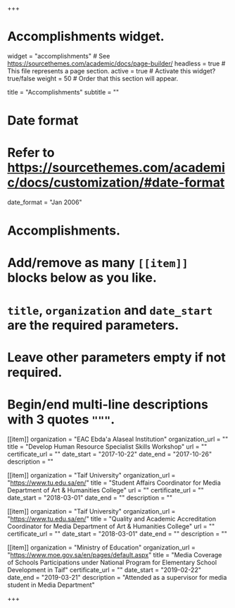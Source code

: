 +++
# Accomplishments widget.
widget = "accomplishments"  # See https://sourcethemes.com/academic/docs/page-builder/
headless = true  # This file represents a page section.
active = true  # Activate this widget? true/false
weight = 50  # Order that this section will appear.

title = "Accomplish&shy;ments"
subtitle = ""

# Date format
#   Refer to https://sourcethemes.com/academic/docs/customization/#date-format
date_format = "Jan 2006"

# Accomplishments.
#   Add/remove as many `[[item]]` blocks below as you like.
#   `title`, `organization` and `date_start` are the required parameters.
#   Leave other parameters empty if not required.
#   Begin/end multi-line descriptions with 3 quotes `"""`.

[[item]]
  organization = "EAC Ebda'a Alaseal Institution"
  organization_url = ""
  title = "Develop Human Resource Specialist Skills Workshop"
  url = ""
  certificate_url = ""
  date_start = "2017-10-22"
  date_end = "2017-10-26"
  description = ""

[[item]]
  organization = "Taif University"
  organization_url = "https://www.tu.edu.sa/en/"
  title = "Student Affairs Coordinator for Media Department of Art & Humanities College"
  url = ""
  certificate_url = ""
  date_start = "2018-03-01"
  date_end = ""
  description = ""

  [[item]]
    organization = "Taif University"
    organization_url = "https://www.tu.edu.sa/en/"
    title = "Quality and Academic Accreditation Coordinator for Media Department of Art & Humanities College"
    url = ""
    certificate_url = ""
    date_start = "2018-03-01"
    date_end = ""
    description = ""

[[item]]
  organization = "Ministry of Education"
  organization_url = "https://www.moe.gov.sa/en/pages/default.aspx"
  title = "Media Coverage of Schools Participations under National Program for Elementary School Development in Taif"
  certificate_url = ""
  date_start = "2019-02-22"
  date_end = "2019-03-21"
  description = "Attended as a supervisor for media student in Media Department"

+++
